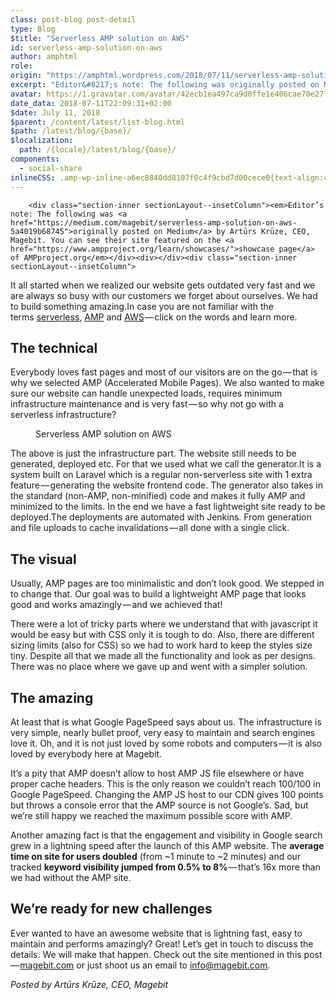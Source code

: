 ```yaml
---
class: post-blog post-detail
type: Blog
$title: "Serverless AMP solution on AWS"
id: serverless-amp-solution-on-aws
author: amphtml
role: 
origin: "https://amphtml.wordpress.com/2018/07/11/serverless-amp-solution-on-aws/amp/"
excerpt: "Editor&#8217;s note: The following was originally posted on Medium by Artūrs Krūze, CEO, Magebit. You can see their site featured on the showcase page of AMPproject.org It all started when we realized our website gets outdated very fast and we are always so busy with our customers we forget about ourselves. We had to build something [&#8230;]"
avatar: https://1.gravatar.com/avatar/42ecb1ea497ca9d0ffe1e406cae70e27?s=96&d=identicon&r=G
date_data: 2018-07-11T22:09:31+02:00
$date: July 11, 2018
$parent: /content/latest/list-blog.html
$path: /latest/blog/{base}/
$localization:
  path: /{locale}/latest/blog/{base}/
components:
  - social-share
inlineCSS: .amp-wp-inline-a6ec8840dd8107f0c4f9cbd7d00cece0{text-align:center;}
---
```


<div class="amp-wp-article-content">

		<div class="section-inner sectionLayout--insetColumn"><em>Editor’s note: The following was <a href="https://medium.com/magebit/serverless-amp-solution-on-aws-5a4019b68745">originally posted on Medium</a> by Artūrs Krūze, CEO, Magebit. You can see their site featured on the <a href="https://www.ampproject.org/learn/showcases/">showcase page</a> of AMPproject.org</em></div><div></div><div class="section-inner sectionLayout--insetColumn">
<p>It all started when we realized our website gets outdated very fast and we are always so busy with our customers we forget about ourselves. We had to build something amazing.In case you are not familiar with the terms <a class="markup--anchor markup--p-anchor" href="https://serverless.com/" target="_blank" rel="nofollow noopener">serverless</a>, <a class="markup--anchor markup--p-anchor" href="https://www.ampproject.org/" target="_blank" rel="nofollow noopener">AMP</a> and <a class="markup--anchor markup--p-anchor" href="https://aws.amazon.com/" target="_blank" rel="nofollow noopener">AWS</a> — click on the words and learn more.</p>
<h2 id="ced4" class="graf graf--h3 graf-after--p">The technical</h2>
<p>Everybody loves fast pages and most of our visitors are on the go — that is why we selected AMP (Accelerated Mobile Pages). We also wanted to make sure our website can handle unexpected loads, requires minimum infrastructure maintenance and is very fast — so why not go with a serverless infrastructure?</p>
</div><div></div><div class="section-inner sectionLayout--insetColumn"><amp-img class="progressiveMedia-image js-progressiveMedia-image amp-wp-enforced-sizes" src="https://amphtml.files.wordpress.com/2018/07/82d4c-1swa0awq7io8asf4-uc1ovw.png?w=660" width="660" height="195" sizes="(min-width: 660px) 660px, 100vw"></amp-img></div><div class="section-inner sectionLayout--outsetColumn amp-wp-inline-a6ec8840dd8107f0c4f9cbd7d00cece0">
<figure id="0839" class="graf graf--figure graf--layoutOutsetCenter graf-after--p"><figcaption class="imageCaption">Serverless AMP solution on AWS</figcaption></figure></div><div class="section-inner sectionLayout--insetColumn">
<p>The above is just the infrastructure part. The website still needs to be generated, deployed etc. For that we used what we call the generator.It is a system built on Laravel which is a regular non-serverless site with 1 extra feature — generating the website frontend code. The generator also takes in the standard (non-AMP, non-minified) code and makes it fully AMP and minimized to the limits. In the end we have a fast lightweight site ready to be deployed.The deployments are automated with Jenkins. From generation and file uploads to cache invalidations — all done with a single click.</p>
<h2 id="1952" class="graf graf--h3 graf-after--p">The visual</h2>
<p>Usually, AMP pages are too minimalistic and don’t look good. We stepped in to change that. Our goal was to build a lightweight AMP page that looks good and works amazingly — and we achieved that!</p>
</div><div></div><div class="section-inner sectionLayout--insetColumn"><amp-img class="progressiveMedia-image js-progressiveMedia-image amp-wp-enforced-sizes" src="https://amphtml.files.wordpress.com/2018/07/d1f27-1lkrkj-_0qsup58ldfkjosq.png?w=660" width="660" height="463" sizes="(min-width: 660px) 660px, 100vw"></amp-img></div><div></div><div class="section-inner sectionLayout--insetColumn">
<p>There were a lot of tricky parts where we understand that with javascript it would be easy but with CSS only it is tough to do. Also, there are different sizing limits (also for CSS) so we had to work hard to keep the styles size tiny. Despite all that we made all the functionality and look as per designs. There was no place where we gave up and went with a simpler solution.</p>
<h2 id="2e93" class="graf graf--h3 graf-after--p">The amazing</h2>
<p>At least that is what Google PageSpeed says about us. The infrastructure is very simple, nearly bullet proof, very easy to maintain and search engines love it. Oh, and it is not just loved by some robots and computers — it is also loved by everybody here at Magebit.</p>
</div><div></div><div class="section-inner sectionLayout--insetColumn"><amp-img class="progressiveMedia-image js-progressiveMedia-image amp-wp-inline-a6ec8840dd8107f0c4f9cbd7d00cece0 amp-wp-enforced-sizes" src="https://amphtml.files.wordpress.com/2018/07/0c349-1xw_6_eywvgri2q2si7s6aa.png?w=660" width="660" height="319" sizes="(min-width: 660px) 660px, 100vw"></amp-img></div><div></div><div class="section-inner sectionLayout--insetColumn">
<p>It’s a pity that AMP doesn’t allow to host AMP JS file elsewhere or have proper cache headers. This is the only reason we couldn’t reach 100/100 in Google PageSpeed. Changing the AMP JS host to our CDN gives 100 points but throws a console error that the AMP source is not Google’s. Sad, but we’re still happy we reached the maximum possible score with AMP.</p>
<p>Another amazing fact is that the engagement and visibility in Google search grew in a lightning speed after the launch of this AMP website. The <strong class="markup--strong markup--p-strong">average time on site for users doubled</strong> (from ~1 minute to ~2 minutes) and our tracked <strong class="markup--strong markup--p-strong">keyword visibility jumped from 0.5% to 8%</strong> — that’s 16x more than we had without the AMP site.</p>
<h2 id="d5e5" class="graf graf--h3 graf-after--p">We’re ready for new challenges</h2>
<p>Ever wanted to have an awesome website that is lightning fast, easy to maintain and performs amazingly? Great! Let’s get in touch to discuss the details. We will make that happen. Check out the site mentioned in this post — <a class="markup--anchor markup--p-anchor" href="https://magebit.com/" target="_blank" rel="nofollow noopener">magebit.com</a> or just shoot us an email to <a class="markup--anchor markup--p-anchor" href="mailto:info@magebit.com" target="_blank" rel="noopener">info@magebit.com</a>.</p>
</div><div></div><div><em><em>Posted by </em></em><em>Artūrs Krūze, CEO, Magebit</em></div><p> </p>	</div>

	

</div>


